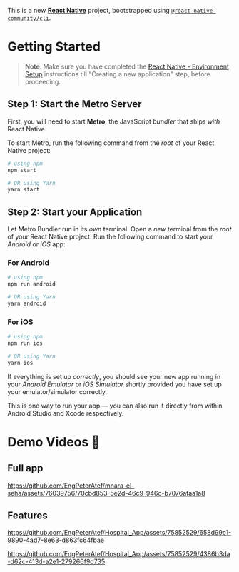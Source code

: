 This is a new [**React Native**](https://reactnative.dev) project, bootstrapped using [`@react-native-community/cli`](https://github.com/react-native-community/cli).

# Getting Started

> **Note**: Make sure you have completed the [React Native - Environment Setup](https://reactnative.dev/docs/environment-setup) instructions till "Creating a new application" step, before proceeding.

## Step 1: Start the Metro Server

First, you will need to start **Metro**, the JavaScript _bundler_ that ships _with_ React Native.

To start Metro, run the following command from the _root_ of your React Native project:

```bash
# using npm
npm start

# OR using Yarn
yarn start
```

## Step 2: Start your Application

Let Metro Bundler run in its _own_ terminal. Open a _new_ terminal from the _root_ of your React Native project. Run the following command to start your _Android_ or _iOS_ app:

### For Android

```bash
# using npm
npm run android

# OR using Yarn
yarn android
```

### For iOS

```bash
# using npm
npm run ios

# OR using Yarn
yarn ios
```

If everything is set up _correctly_, you should see your new app running in your _Android Emulator_ or _iOS Simulator_ shortly provided you have set up your emulator/simulator correctly.

This is one way to run your app — you can also run it directly from within Android Studio and Xcode respectively.

# Demo Videos 🎥

## Full app
https://github.com/EngPeterAtef/mnara-el-seha/assets/76039756/70cbd853-5e2d-46c9-946c-b7076afaa1a8

## Features

https://github.com/EngPeterAtef/Hospital_App/assets/75852529/658d99c1-9890-4ad7-8e63-d863fc64fbae

https://github.com/EngPeterAtef/Hospital_App/assets/75852529/4386b3da-d62c-413d-a2e1-279266f9d735






